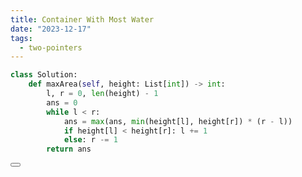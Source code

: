 ```yaml
---
title: Container With Most Water
date: "2023-12-17"
tags:
  - two-pointers
---
```


<script lang="ts">
  import Button from './button.svelte'
</script>

```python
class Solution:
    def maxArea(self, height: List[int]) -> int:
        l, r = 0, len(height) - 1
        ans = 0
        while l < r:
            ans = max(ans, min(height[l], height[r]) * (r - l))
            if height[l] < height[r]: l += 1
            else: r -= 1
        return ans
```

<Button link="https://leetcode.com/problems/container-with-most-water/description/" />
